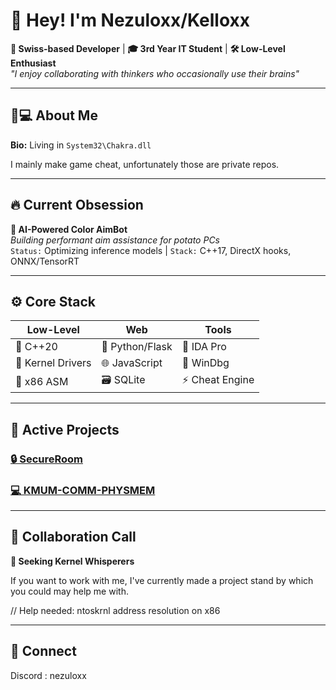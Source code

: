 # 👋 Hey! I'm Nezuloxx/Kelloxx

**📍 Swiss-based Developer** | **🎓 3rd Year IT Student** | **🛠️ Low-Level Enthusiast**  
*"I enjoy collaborating with thinkers who occasionally use their brains"*

---

## 🧑💻 About Me

**Bio:** Living in `System32\Chakra.dll`

I mainly make game cheat, unfortunately those are private repos.

---

## 🔥 Current Obsession
**🎯 AI-Powered Color AimBot**  
*Building performant aim assistance for potato PCs*  
`Status:` Optimizing inference models | `Stack:` C++17, DirectX hooks, ONNX/TensorRT

---

## ⚙️ Core Stack

| **Low-Level**      | **Web**          | **Tools**         |
|---------------------|------------------|-------------------|
| 🐢 C++20            | 🐍 Python/Flask  | 🧩 IDA Pro        |
| 🔐 Kernel Drivers   | 🌐 JavaScript    | 🔧 WinDbg         |
| 🧠 x86 ASM          | 🗃️ SQLite        | ⚡ Cheat Engine   |

---

## 🚀 Active Projects

### [🔒 SecureRoom](https://github.com/NezuloxxJW/SecureRoom) 
### [💻 KMUM-COMM-PHYSMEM](https://github.com/NezuloxxJW/KMUM-COMM-PHYSMEM)

---

## 🤝 Collaboration Call
**🚧 Seeking Kernel Whisperers**  

If you want to work with me, I've currently made a project stand by which you could may help me with.

// Help needed: ntoskrnl address resolution on x86

---

## 📡 Connect

Discord : nezuloxx
